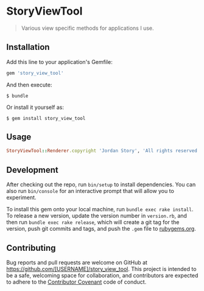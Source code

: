 # StoryViewTool

> Various view specific methods for applications I use.

## Installation

Add this line to your application's Gemfile:

```ruby
gem 'story_view_tool'
```

And then execute:

    $ bundle

Or install it yourself as:

    $ gem install story_view_tool

## Usage

``` ruby
StoryViewTool::Renderer.copyright 'Jordan Story', 'All rights reserved'
```
## Development

After checking out the repo, run `bin/setup` to install dependencies. You can also run `bin/console` for an interactive prompt that will allow you to experiment.

To install this gem onto your local machine, run `bundle exec rake install`. To release a new version, update the version number in `version.rb`, and then run `bundle exec rake release`, which will create a git tag for the version, push git commits and tags, and push the `.gem` file to [rubygems.org](https://rubygems.org).

## Contributing

Bug reports and pull requests are welcome on GitHub at https://github.com/[USERNAME]/story_view_tool. This project is intended to be a safe, welcoming space for collaboration, and contributors are expected to adhere to the [Contributor Covenant](http://contributor-covenant.org) code of conduct.
